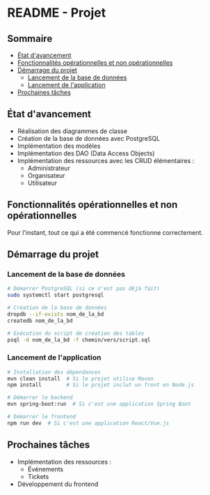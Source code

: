 # README - Projet

## Sommaire

- [État d'avancement](#état-davancement)
- [Fonctionnalités opérationnelles et non opérationnelles](#fonctionnalités-opérationnelles-et-non-opérationnelles)
- [Démarrage du projet](#démarrage-du-projet)
    - [Lancement de la base de données](#lancement-de-la-base-de-données)
    - [Lancement de l'application](#lancement-de-lapplication)
- [Prochaines tâches](#prochaines-tâches)

## État d'avancement

- Réalisation des diagrammes de classe
- Création de la base de données avec PostgreSQL
- Implémentation des modèles
- Implémentation des DAO (Data Access Objects)
- Implémentation des ressources avec les CRUD élémentaires :
    - Administrateur
    - Organisateur
    - Utilisateur

## Fonctionnalités opérationnelles et non opérationnelles

Pour l'instant, tout ce qui a été commencé fonctionne correctement.

## Démarrage du projet

### Lancement de la base de données

```sh
# Démarrer PostgreSQL (si ce n'est pas déjà fait)
sudo systemctl start postgresql

# Création de la base de données
dropdb --if-exists nom_de_la_bd
createdb nom_de_la_bd

# Exécution du script de création des tables
psql -d nom_de_la_bd -f chemin/vers/script.sql
```

### Lancement de l'application

```sh
# Installation des dépendances
mvn clean install  # Si le projet utilise Maven
npm install        # Si le projet inclut un front en Node.js

# Démarrer le backend
mvn spring-boot:run  # Si c'est une application Spring Boot

# Démarrer le frontend
npm run dev  # Si c'est une application React/Vue.js
```

## Prochaines tâches

- Implémentation des ressources :
    - Événements
    - Tickets
- Développement du frontend

